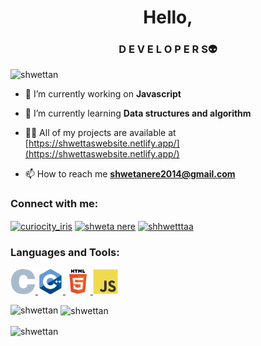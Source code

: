 <h1 align="center">Hello,</h1>
<h3 align="center">D E V E L O P E R S👽</h3>

<p align="left"> <img src="https://komarev.com/ghpvc/?username=shweta-git-hub&label=Profile%20views&color=0e75b6&style=flat" alt="shwettan" /> </p>

- 🔭 I’m currently working on **Javascript**

- 🌱 I’m currently learning **Data structures and algorithm**

- 👨‍💻 All of my projects are available at [https://shwettaswebsite.netlify.app/](https://shwettaswebsite.netlify.app/)

- 📫 How to reach me **shwetanere2014@gmail.com**

<h3 align="left">Connect with me:</h3>
<p align="left">
<a href="https://twitter.com/curiocity_iris" target="blank"><img align="center" src="https://cdn.jsdelivr.net/npm/simple-icons@3.0.1/icons/twitter.svg" alt="curiocity_iris" height="30" width="40" /></a>
<a href="https://www.linkedin.com/in/shweta-nere-633763191/" target="blank"><img align="center" src="https://cdn.jsdelivr.net/npm/simple-icons@3.0.1/icons/linkedin.svg" alt="shweta nere" height="30" width="40" /></a>
<!-- <a href="https://stackoverflow.com/users/shwetta" target="blank"><img align="center" src="https://cdn.jsdelivr.net/npm/simple-icons@3.0.1/icons/stackoverflow.svg" alt="shwetta" height="30" width="40" /></a> -->
<a href="https://instagram.com/shhwetttaa" target="blank"><img align="center" src="https://cdn.jsdelivr.net/npm/simple-icons@3.0.1/icons/instagram.svg" alt="shhwetttaa" height="30" width="40" /></a>
</p>

<h3 align="left">Languages and Tools:</h3>
<p align="left"> <a href="https://www.cprogramming.com/" target="_blank"> <img src="https://raw.githubusercontent.com/devicons/devicon/master/icons/c/c-original.svg" alt="c" width="40" height="40"/> </a> <a href="https://www.w3schools.com/cpp/" target="_blank"> <img src="https://raw.githubusercontent.com/devicons/devicon/master/icons/cplusplus/cplusplus-original.svg" alt="cplusplus" width="40" height="40"/> </a> <a href="https://www.w3.org/html/" target="_blank"> <img src="https://raw.githubusercontent.com/devicons/devicon/master/icons/html5/html5-original-wordmark.svg" alt="html5" width="40" height="40"/> </a> <a href="https://developer.mozilla.org/en-US/docs/Web/JavaScript" target="_blank"> <img src="https://raw.githubusercontent.com/devicons/devicon/master/icons/javascript/javascript-original.svg" alt="javascript" width="40" height="40"/> </a> </p>

<p><img align="left" src="https://github-readme-stats.vercel.app/api/top-langs?username=shwettan&show_icons=true&locale=en&layout=compact" alt="shwettan" /></p>

<p>&nbsp;<img align="center" src="https://github-readme-stats.vercel.app/api?username=shwettan&show_icons=true&locale=en" alt="shwettan" /></p>

<p><img align="center" src="https://github-readme-streak-stats.herokuapp.com/?user=shwettan&" alt="shwettan" /></p>

